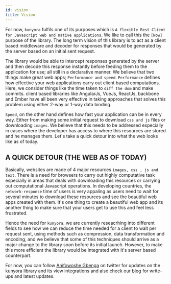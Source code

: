 ```yaml
---
id: vision
title: Vision
---
```


For now, `kunyora` fulfils one of its purposes which is `A flexible Rest Client for Javascript web and native applications`. We like to call this the `[Now]` purpose of the library. The long term vision of this library is to act as a client based middleware and decoder for responses that would be generated by the server based on an initial sent request.

The library would be able to intercept responses generated by the server and then decode this response instantly before feeding them to the application for use; all still in a declarative manner. We believe that two things make great web apps; `Performance and speed`. `Performance` defines how effective your web applications carry out client based computations. Here, we consider things like the time taken to `diff the dom` and make commits. client based libraries like AngularJs, VueJs, ReactJs, backbone and Ember have all been very effective in taking approaches that solves this problem using either 2-way or 1-way data binding.

`Speed`, on the other hand defines how fast your application can be in every way. Either from making some initial request to download `css and js` files or downloading `images`. We believe that this needs to be addressed especially in cases where the developer has access to where this resources are stored and he manages them. Let's take a quick detour into what the web looks like as of today.

## A QUICK DETOUR (THE WEB AS OF TODAY)

Basically, websites are made of 4 major resources `images, css , js and text`. There is a need for browsers to carry out highly computative task especially in areas that deals with downloading this resources or carrying out computational Javascript operations. In developing countries, the `network-response` time of users is very appaling as users need to wait for several minutes to download these resources and see the beautiful web apps created with them. It's one thing to create a beautiful web app and its another thing to make sure that your users get to use this and feel less frustrated.

Hence the need for `kunyora`. we are currently reseacrhing into different fields to see how we can reduce the time needed for a client to wait per request sent, using methods such as compression, data transformation and encoding, and we believe that some of this techniques should arrive as a major change to the library soon before its initial launch. However, to make this more efficient the library would be integrated with it's server based counterpart.

For now, you can follow [Anifowoshe Gbenga](https://twitter.com/David_Ani_s) on twitter for updates on the kunyora library and its view integrations and also check our [blog](/kunyora/blog) for write-ups and latest updates.
